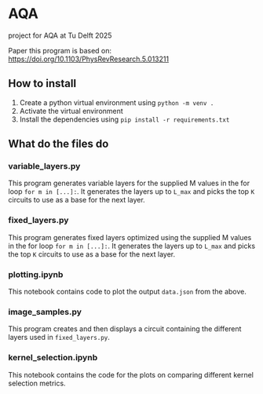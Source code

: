 # AQA
project for AQA at Tu Delft 2025

Paper this program is based on:
https://doi.org/10.1103/PhysRevResearch.5.013211

## How to install

1. Create a python virtual environment using `python -m venv .`
2. Activate the virtual environment
3. Install the dependencies using `pip install -r requirements.txt`

## What do the files do

### variable_layers.py
This program generates variable layers for the supplied M values in the for loop `for m in [...]:`.
It generates the layers up to `L_max` and picks the top `K` circuits to use as a base for the next layer.

### fixed_layers.py
This program generates fixed layers optimized using the supplied M values in the for loop `for m in [...]:`.
It generates the layers up to `L_max` and picks the top `K` circuits to use as a base for the next layer.

### plotting.ipynb
This notebook contains code to plot the output `data.json` from the above.

### image_samples.py
This program creates and then displays a circuit containing the different layers used in `fixed_layers.py`.

### kernel_selection.ipynb
This notebook contains the code for the plots on comparing different kernel selection metrics.
